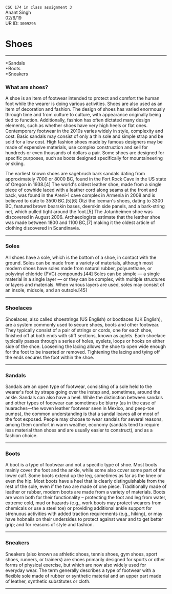 `CSC 174 in class assignment 3`  
Anant Singh  
02/6/19  
UR ID: `3009295`
# Shoes
---
*Sandals  
*Boots  
*Sneakers 

### What are shoes?
A shoe is an item of footwear intended to protect and comfort the human foot while the wearer is doing various activities. Shoes are also used as an item of decoration and fashion. The design of shoes has varied enormously through time and from culture to culture, with appearance originally being tied to function. Additionally, fashion has often dictated many design elements, such as whether shoes have very high heels or flat ones. Contemporary footwear in the 2010s varies widely in style, complexity and cost. Basic sandals may consist of only a thin sole and simple strap and be sold for a low cost. High fashion shoes made by famous designers may be made of expensive materials, use complex construction and sell for hundreds or even thousands of dollars a pair. Some shoes are designed for specific purposes, such as boots designed specifically for mountaineering or skiing.  

The earliest known shoes are sagebrush bark sandals dating from approximately 7000 or 8000 BC, found in the Fort Rock Cave in the US state of Oregon in 1938.[4] The world's oldest leather shoe, made from a single piece of cowhide laced with a leather cord along seams at the front and back, was found in the Areni-1 cave complex in Armenia in 2008 and is believed to date to 3500 BC.[5][6] Ötzi the Iceman's shoes, dating to 3300 BC, featured brown bearskin bases, deerskin side panels, and a bark-string net, which pulled tight around the foot.[5] The Jotunheimen shoe was discovered in August 2006. Archaeologists estimate that the leather shoe was made between 1800 and 1100 BC,[7] making it the oldest article of clothing discovered in Scandinavia.

---
### Soles
All shoes have a sole, which is the bottom of a shoe, in contact with the ground. Soles can be made from a variety of materials, although most modern shoes have soles made from natural rubber, polyurethane, or polyvinyl chloride (PVC) compounds.[44] Soles can be simple — a single material in a single layer — or they can be complex, with multiple structures or layers and materials. When various layers are used, soles may consist of an insole, midsole, and an outsole.[45]

---

### Shoelaces 
Shoelaces, also called shoestrings (US English) or bootlaces (UK English), are a system commonly used to secure shoes, boots and other footwear. They typically consist of a pair of strings or cords, one for each shoe, finished off at both ends with stiff sections, known as aglets. Each shoelace typically passes through a series of holes, eyelets, loops or hooks on either side of the shoe. Loosening the lacing allows the shoe to open wide enough for the foot to be inserted or removed. Tightening the lacing and tying off the ends secures the foot within the shoe.

---

### Sandals 
Sandals are an open type of footwear, consisting of a sole held to the wearer's foot by straps going over the instep and, sometimes, around the ankle. Sandals can also have a heel. While the distinction between sandals and other types of footwear can sometimes be blurry (as in the case of huaraches—the woven leather footwear seen in Mexico, and peep-toe pumps), the common understanding is that a sandal leaves all or most of the foot exposed. People may choose to wear sandals for several reasons, among them comfort in warm weather, economy (sandals tend to require less material than shoes and are usually easier to construct), and as a fashion choice.

--- 

### Boots 

A boot is a type of footwear and not a specific type of shoe. Most boots mainly cover the foot and the ankle, while some also cover some part of the lower calf. Some boots extend up the leg, sometimes as far as the knee or even the hip. Most boots have a heel that is clearly distinguishable from the rest of the sole, even if the two are made of one piece. Traditionally made of leather or rubber, modern boots are made from a variety of materials. Boots are worn both for their functionality – protecting the foot and leg from water, extreme cold, mud or hazards (e.g., work boots may protect wearers from chemicals or use a steel toe) or providing additional ankle support for strenuous activities with added traction requirements (e.g., hiking), or may have hobnails on their undersides to protect against wear and to get better grip; and for reasons of style and fashion.


---

### Sneakers 

Sneakers (also known as athletic shoes, tennis shoes, gym shoes, sport shoes, runners, or trainers) are shoes primarily designed for sports or other forms of physical exercise, but which are now also widely used for everyday wear. The term generally describes a type of footwear with a flexible sole made of rubber or synthetic material and an upper part made of leather, synthetic substitutes or cloth.

---


